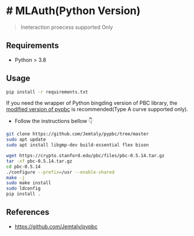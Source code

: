 # # MLAuth(Python Version)
> Ineteraction proecess supported Only

## Requirements
- Python > 3.8


## Usage
```bash
pip install -r requirements.txt
```
If you need the wrapper of Python bingding version of PBC library, 
the [modified version of pypbc](https://github.com/Jemtaly/pypbc/tree/master) is recommended(Type A curve supported only). 

- Follow the instructions bellow 👇

```bash
git clone https://github.com/Jemtaly/pypbc/tree/master
sudo apt update 
sudo apt install libgmp-dev build-essential flex bison

wget https://crypto.stanford.edu/pbc/files/pbc-0.5.14.tar.gz
tar -xf pbc-0.5.14.tar.gz
cd pbc-0.5.14
./configure --prefix=/usr --enable-shared
make -j
sudo make install
sudo ldconfig
pip install .
```




## References
- https://github.com/Jemtaly/pypbc


